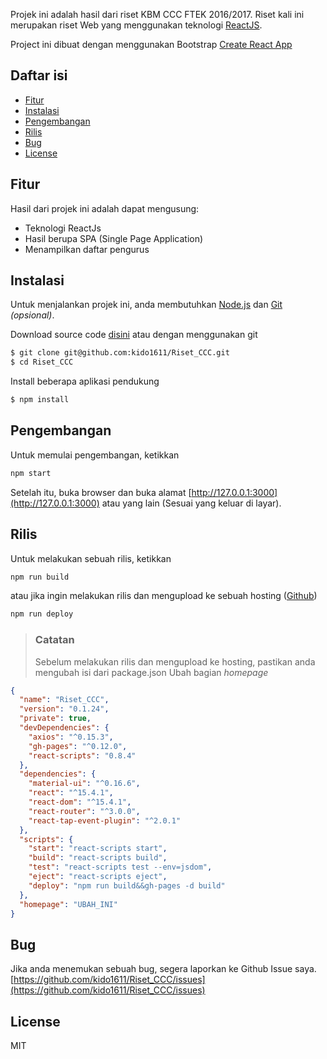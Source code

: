Projek ini adalah hasil dari riset KBM CCC FTEK 2016/2017. Riset kali ini merupakan riset Web yang menggunakan teknologi [ReactJS](http://facebook.github.io/react). 

Project ini dibuat dengan menggunakan Bootstrap [Create React App](https://github.com/facebookincubator/create-react-app)

## Daftar isi
- [Fitur](#fitur)
- [Instalasi](#instalasi)
- [Pengembangan](#pengembangan)
- [Rilis](#rilis)
- [Bug](#bug)
- [License](#license)

## Fitur
Hasil dari projek ini adalah dapat mengusung:
- Teknologi ReactJs
- Hasil berupa SPA (Single Page Application)
- Menampilkan daftar pengurus

## Instalasi
Untuk menjalankan projek ini, anda membutuhkan [Node.js](https://nodejs.org/en/) dan [Git](https://git-scm.com/) *(opsional)*.

Download source code [disini](https://github.com/kido1611/Riset_CCC/archive/master.zip)
atau dengan menggunakan git
```sh
$ git clone git@github.com:kido1611/Riset_CCC.git
$ cd Riset_CCC
```
Install beberapa aplikasi pendukung
```sh
$ npm install
```

## Pengembangan
Untuk memulai pengembangan, ketikkan
```sh
npm start
```
Setelah itu, buka browser dan buka alamat [http://127.0.0.1:3000](http://127.0.0.1:3000) atau yang lain (Sesuai yang keluar di layar).

## Rilis
Untuk melakukan sebuah rilis, ketikkan
```sh
npm run build
```
atau jika ingin melakukan rilis dan mengupload ke sebuah hosting ([Github](http://github.com))
```sh
npm run deploy
```

> ### Catatan
> Sebelum melakukan rilis dan mengupload ke hosting, pastikan anda mengubah isi dari package.json
> Ubah bagian *homepage*

```json
{
  "name": "Riset_CCC",
  "version": "0.1.24",
  "private": true,
  "devDependencies": {
    "axios": "^0.15.3",
    "gh-pages": "^0.12.0",
    "react-scripts": "0.8.4"
  },
  "dependencies": {
    "material-ui": "^0.16.6",
    "react": "^15.4.1",
    "react-dom": "^15.4.1",
    "react-router": "^3.0.0",
    "react-tap-event-plugin": "^2.0.1"
  },
  "scripts": {
    "start": "react-scripts start",
    "build": "react-scripts build",
    "test": "react-scripts test --env=jsdom",
    "eject": "react-scripts eject",
    "deploy": "npm run build&&gh-pages -d build"
  },
  "homepage": "UBAH_INI"
}
```

## Bug
Jika anda menemukan sebuah bug, segera laporkan ke Github Issue saya. 
[https://github.com/kido1611/Riset_CCC/issues](https://github.com/kido1611/Riset_CCC/issues)
## License
MIT

